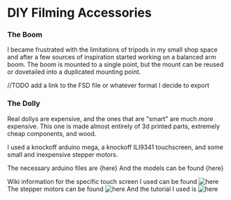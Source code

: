 # DIY Filming Accessories

### The Boom
I became frustrated with the limitations of tripods in my small shop space and after a few sources of inspiration started working on a balanced arm boom.
The boom is mounted to a single point, but the mount can be reused or dovetailed into a duplicated mounting point.

//TODO add a link to the FSD file or whatever format I decide to export

### The Dolly
Real dollys are expensive, and the ones that are "smart" are much _more_ expensive.
This one is made almost entirely of 3d printed parts, extremely cheap components, and wood.

I used a knockoff arduino mega, a knockoff ILI9341 touchscreen, and some small and inexpensive stepper motors.


The necessary arduino files are {here}
And the models can be found {here}

Wiki information for the specific touch screen I used can be found ![here](http://www.lcdwiki.com/3.2inch_RPi_Display)
The stepper motors can be found ![here](https://www.amazon.com/gp/product/B07YRHX73L/ref=ppx_yo_dt_b_search_asin_title?ie=UTF8&psc=1)
And the tutorial I used is ![here](https://lastminuteengineers.com/28byj48-stepper-motor-arduino-tutorial/)
